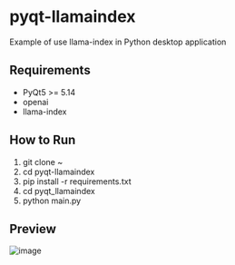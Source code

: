 # pyqt-llamaindex
Example of use llama-index in Python desktop application

## Requirements
* PyQt5 >= 5.14
* openai
* llama-index

## How to Run
1. git clone ~
2. cd pyqt-llamaindex
3. pip install -r requirements.txt
4. cd pyqt_llamaindex
5. python main.py

## Preview

![image](https://github.com/yjg30737/pyqt-llamaindex/assets/55078043/67e17c9b-9a49-4f3b-8c3d-05d7c85941fb)
